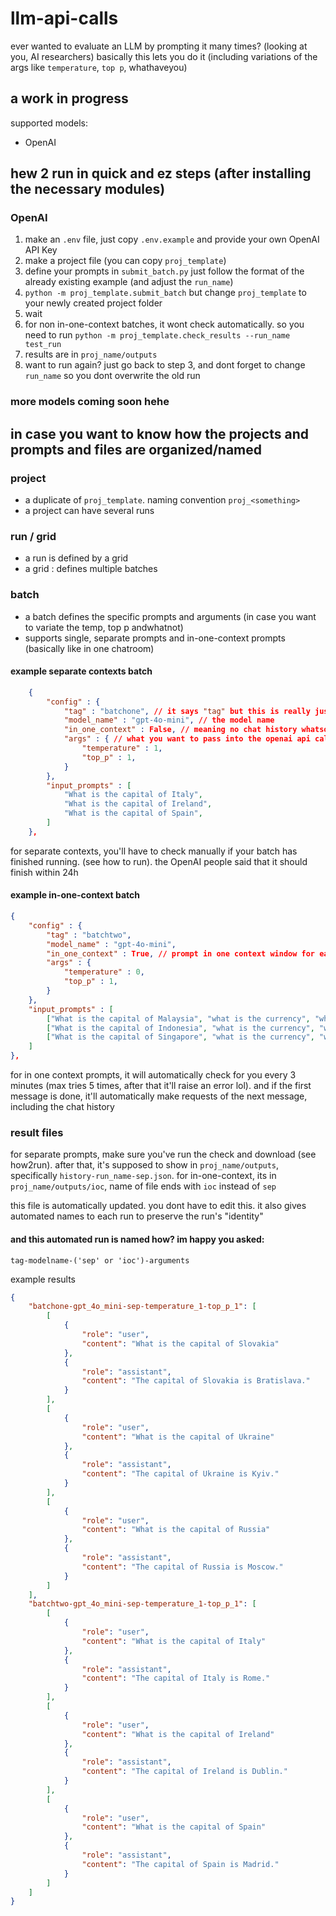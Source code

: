 # llm-api-calls
ever wanted to evaluate an LLM by prompting it many times? (looking at you, AI researchers)
basically this lets you do it (including variations of the args like `temperature`, `top p`, whathaveyou)

## a work in progress
supported models:
- OpenAI

## hew 2 run in quick and ez steps (after installing the necessary modules)
### OpenAI
1. make an `.env` file, just copy `.env.example` and provide your own OpenAI API Key
2. make a project file (you can copy `proj_template`)
3. define your prompts in `submit_batch.py` just follow the format of the already existing example (and adjust the `run_name`)
4. `python -m proj_template.submit_batch` but change `proj_template` to your newly created project folder
5. wait
6. for non in-one-context batches, it wont check automatically. so you need to run `python -m proj_template.check_results --run_name test_run`
7. results are in `proj_name/outputs`
8. want to run again? just go back to step 3, and dont forget to change `run_name` so you dont overwrite the old run

### more models coming soon hehe

## in case you want to know how the projects and prompts and files are organized/named
### project
- a duplicate of `proj_template`. naming convention `proj_<something>`
- a project can have several runs

### run / grid
- a run is defined by a grid
- a grid : defines multiple batches

### batch
- a batch defines the specific prompts and arguments (in case you want to variate the temp, top p andwhatnot)
- supports single, separate prompts and in-one-context prompts (basically like in one chatroom) 

#### example separate contexts batch
```json
    {
        "config" : {
            "tag" : "batchone", // it says "tag" but this is really just the name of the batch lol
            "model_name" : "gpt-4o-mini", // the model name
            "in_one_context" : False, // meaning no chat history whatsoever is involved
            "args" : { // what you want to pass into the openai api call
                "temperature" : 1,
                "top_p" : 1,
            }
        },
        "input_prompts" : [
            "What is the capital of Italy",
            "What is the capital of Ireland",
            "What is the capital of Spain",
        ]
    },
```
for separate contexts, you'll have to check manually if your batch has finished running. (see how to run). the OpenAI people said that it should finish within 24h

#### example in-one-context batch
```json
{
    "config" : {
        "tag" : "batchtwo",
        "model_name" : "gpt-4o-mini",
        "in_one_context" : True, // prompt in one context window for each row (see input_prompts). basically includes a chat history
        "args" : {
            "temperature" : 0,
            "top_p" : 1,
        }
    },
    "input_prompts" : [
        ["What is the capital of Malaysia", "what is the currency", "what is the language"],
        ["What is the capital of Indonesia", "what is the currency", "what is the language"],
        ["What is the capital of Singapore", "what is the currency", "what is the language"],
    ]
},
```
for in one context prompts, it will automatically check for you every 3 minutes (max tries 5 times, after that it'll raise an error lol). and if the first message is done, it'll automatically make requests of the next message, including the chat history

### result files
for separate prompts, make sure you've run the check and download (see how2run). after that, it's supposed to show in `proj_name/outputs`, specifically `history-run_name-sep.json`. for in-one-context, its in `proj_name/outputs/ioc`, name of file ends with `ioc` instead of `sep`

this file is automatically updated. you dont have to edit this. it also gives automated names to each run to preserve the run's "identity"
#### and this automated run is named how? im happy you asked:
`tag-modelname-('sep' or 'ioc')-arguments`

example results

```json
{
    "batchone-gpt_4o_mini-sep-temperature_1-top_p_1": [
        [
            {
                "role": "user",
                "content": "What is the capital of Slovakia"
            },
            {
                "role": "assistant",
                "content": "The capital of Slovakia is Bratislava."
            }
        ],
        [
            {
                "role": "user",
                "content": "What is the capital of Ukraine"
            },
            {
                "role": "assistant",
                "content": "The capital of Ukraine is Kyiv."
            }
        ],
        [
            {
                "role": "user",
                "content": "What is the capital of Russia"
            },
            {
                "role": "assistant",
                "content": "The capital of Russia is Moscow."
            }
        ]
    ],
    "batchtwo-gpt_4o_mini-sep-temperature_1-top_p_1": [
        [
            {
                "role": "user",
                "content": "What is the capital of Italy"
            },
            {
                "role": "assistant",
                "content": "The capital of Italy is Rome."
            }
        ],
        [
            {
                "role": "user",
                "content": "What is the capital of Ireland"
            },
            {
                "role": "assistant",
                "content": "The capital of Ireland is Dublin."
            }
        ],
        [
            {
                "role": "user",
                "content": "What is the capital of Spain"
            },
            {
                "role": "assistant",
                "content": "The capital of Spain is Madrid."
            }
        ]
    ]
}
```